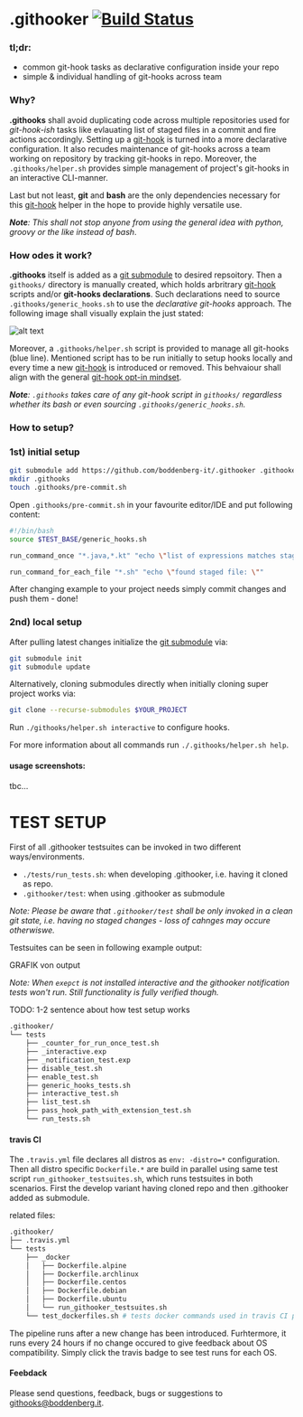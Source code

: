 # .githooker [![Build Status](https://travis-ci.com/boddenberg-it/.githooker.svg?branch=master)](https://travis-ci.com/boddenberg-it/.githooker)

### tl;dr: 

- common git-hook tasks as declarative configuration inside your repo
- simple & individual handling of git-hooks across team


### Why?

**.githooks** shall avoid duplicating code across multiple repositories used for _git-hook-ish_ tasks like evlauating list of staged files in a commit and fire actions accordingly. Setting up a [git-hook](https://git-scm.com/docs/githooks) is turned into a more declarative configuration. It also recudes maintenance of git-hooks across a team working on repository by tracking git-hooks in repo. Moreover, the `.githooks/helper.sh` provides simple management of project's git-hooks in an interactive CLI-manner.

Last but not least, **git** and **bash** are the only dependencies necessary for this [git-hook](https://git-scm.com/docs/githooks) helper in the hope to provide highly versatile use.

_***Note***: This shall not stop anyone from using the general idea with python, groovy or the like instead of bash_.

### How odes it work?

**.githooks** itself is added as a [git submodule](https://git-scm.com/docs/git-submodule) to desired repsoitory. Then a `githooks/` directory is manually created, which holds arbritrary [git-hook](https://git-scm.com/docs/githooks) scripts and/or **git-hooks declarations**. Such declarations need to source `.githooks/generic_hooks.sh` to use the _declarative git-hooks_ approach. The following image shall visually explain the just stated:

![alt text](https://boddenberg.it/misc/github/boddenberg-it/githooks/visualization.png "visualization of how .githooks works")

Moreover, a `.githooks/helper.sh` script is provided to manage all git-hooks (blue line). Mentioned script has to be run initially to setup hooks locally and every time a new [git-hook](https://git-scm.com/docs/githooks) is introduced or removed. This behvaiour shall align with the general [git-hook opt-in mindset](https://git-scm.com/book/en/v2/Customizing-Git-Git-Hooks).

_**Note**: `.githooks` takes care of any git-hook script in `githooks/` regardless whether its bash or even        sourcing `.githooks/generic_hooks.sh`._



### How to setup?

### 1st) initial setup 

```bash
git submodule add https://github.com/boddenberg-it/.githooker .githooker
mkdir .githooks
touch .githooks/pre-commit.sh
```

Open `.githooks/pre-commit.sh` in your favourite editor/IDE and put following content:

```bash
#!/bin/bash
source $TEST_BASE/generic_hooks.sh

run_command_once "*.java,*.kt" "echo \"list of expressions matches staged files\""

run_command_for_each_file "*.sh" "echo \"found staged file: \""

```

After changing example to your project needs simply commit changes and push them - done!


### 2nd) local setup

After pulling latest changes initialize the [git submodule](https://git-scm.com/docs/git-submodule) via:

```bash
git submodule init
git submodule update
```

Alternatively, cloning submodules directly when initially cloning super project works via:

```bash
git clone --recurse-submodules $YOUR_PROJECT
```

Run `./githooks/helper.sh interactive` to configure hooks.

For more information about all commands run `./.githooks/helper.sh help`. 

#### usage screenshots:

tbc...

# TEST SETUP

First of all .githooker testsuites can be invoked in two different ways/environments.

- `./tests/run_tests.sh`: when developing .githooker, i.e. having it cloned as repo.
- `.githooker/test`: when using .githooker as submodule

_*Note*: Please be aware that `.githooker/test` shall be only invoked in a clean git state, i.e. having no staged changes - loss of cahnges *may* occure otherwiswe._

Testsuites can be seen in following example output:

GRAFIK von output

_*Note*: When `exepct` is not installed interactive and the githooker notification tests won't run. Still functionality is fully verified though._ 

TODO: 1-2 sentence about how test setup works
```bash
.githooker/
└── tests
    ├── _counter_for_run_once_test.sh
    ├── _interactive.exp
    ├── _notification_test.exp
    ├── disable_test.sh
    ├── enable_test.sh
    ├── generic_hooks_tests.sh
    ├── interactive_test.sh
    ├── list_test.sh
    ├── pass_hook_path_with_extension_test.sh
    └── run_tests.sh
```

#### travis CI

The `.travis.yml` file declares all distros as `env: -distro=*` configuration. Then all distro specific `Dockerfile.*` are build in parallel using same test script `run_githooker_testsuites.sh`, which runs testsuites in both scenarios. First the develop variant having cloned repo and then .githooker added as submodule.

related files:
```bash
.githooker/
├── .travis.yml
└── tests
    ├── _docker
    │   ├── Dockerfile.alpine
    │   ├── Dockerfile.archlinux
    │   ├── Dockerfile.centos
    │   ├── Dockerfile.debian
    │   ├── Dockerfile.ubuntu
    │   └── run_githooker_testsuites.sh
    └── test_dockerfiles.sh # tests docker commands used in travis CI pipeline locally - sequentially though.
```

The pipeline runs after a new change has been introduced. Furhtermore, it runs every 24 hours if no change occured to give feedback about OS compatibility. Simply click the travis badge to see test runs for each OS.

#### Feebdack

Please send questions, feedback, bugs or suggestions to [githooks@boddenberg.it](mailto:githooks@boddenberg.it?subject=[.githooks]).
